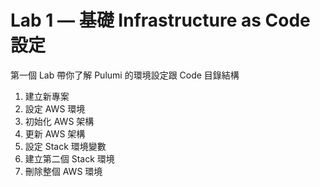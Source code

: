 # Lab 1 — 基礎 Infrastructure as Code 設定

第一個 Lab 帶你了解 Pulumi 的環境設定跟 Code 目錄結構

1. 建立新專案
2. 設定 AWS 環境
3. 初始化 AWS 架構
4. 更新 AWS 架構
5. 設定 Stack 環境變數
6. 建立第二個 Stack 環境
7. 刪除整個 AWS 環境
